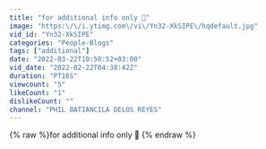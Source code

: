 ```yaml
---
title: "for additional info only 🤠"
image: "https:\/\/i.ytimg.com\/vi\/Yn32-XkSIPE\/hqdefault.jpg"
vid_id: "Yn32-XkSIPE"
categories: "People-Blogs"
tags: ["additional"]
date: "2022-03-22T10:50:52+03:00"
vid_date: "2022-02-22T04:38:42Z"
duration: "PT16S"
viewcount: "5"
likeCount: "1"
dislikeCount: ""
channel: "PHIL BATIANCILA DELOS REYES"
---
```

{% raw %}for additional info only 🤠 {% endraw %}
